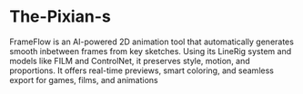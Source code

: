 # The-Pixian-s
FrameFlow is an AI-powered 2D animation tool that automatically generates smooth inbetween frames from key sketches. Using its LineRig system and models like FILM and ControlNet, it preserves style, motion, and proportions. It offers real-time previews, smart coloring, and seamless export for games, films, and animations
